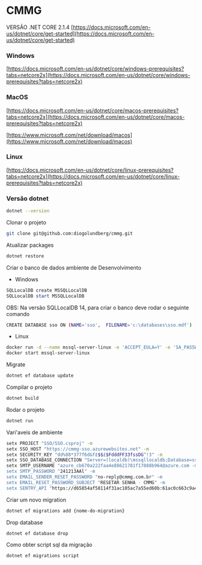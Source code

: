 # CMMG

VERSÃO .NET CORE 2.1.4
[https://docs.microsoft.com/en-us/dotnet/core/get-started](https://docs.microsoft.com/en-us/dotnet/core/get-started)

### Windows

[https://docs.microsoft.com/en-us/dotnet/core/windows-prerequisites?tabs=netcore2x](https://docs.microsoft.com/en-us/dotnet/core/windows-prerequisites?tabs=netcore2x)

### MacOS

[https://docs.microsoft.com/en-us/dotnet/core/macos-prerequisites?tabs=netcore2x](https://docs.microsoft.com/en-us/dotnet/core/macos-prerequisites?tabs=netcore2x)

[https://www.microsoft.com/net/download/macos](https://www.microsoft.com/net/download/macos)

### Linux

[https://docs.microsoft.com/en-us/dotnet/core/linux-prerequisites?tabs=netcore2x](https://docs.microsoft.com/en-us/dotnet/core/linux-prerequisites?tabs=netcore2x)


### Versão dotnet
```bash
dotnet --version
```

Clonar o projeto

```bash
git clone git@github.com:diogolundberg/cmmg.git
```

Atualizar packages
```bash
dotnet restore
```

Criar o banco de dados ambiente de Desenvolvimento

- Windows
```powershell
SQLLocalDB create MSSQLLocalDB
SQLLocalDB start MSSQLLocalDB
```

OBS: Na versão SQLLocalDB 14, para criar o banco deve rodar o seguinte comando
```bash
CREATE DATABASE sso ON (NAME='sso',  FILENAME='c:\databases\sso.mdf')
```

- Linux
```bash
docker run -d --name mssql-server-linux -e 'ACCEPT_EULA=Y' -e 'SA_PASSWORD=curls288&poet' -p 1433:1433 microsoft/mssql-server-linux:2017-latest
docker start mssql-server-linux
```

Migrate
```bash
dotnet ef database update
```

Compilar o projeto
```bash
dotnet build
```

Rodar o projeto
```bash
dotnet run
```

Vari'aveis de ambiente
```bash
setx PROJECT "SSO/SSO.csproj" -m
setx SSO_HOST "https://cmmg-sso.azurewebsites.net" -m
setx SECURITY_KEY "dd%88*377f6d&f£$$£$FdddFF33fssDG^!3" -m
setx SSO_DATABASE_CONNECTION "Server=(localdb)\mssqllocaldb;Database=sso;" -m
setx SMTP_USERNAME "azure_cb670a222faa4e88621781f17888b964@azure.com -m
setx SMTP_PASSWORD "241213AAl" -m
setx EMAIL_SENDER_RESET_PASSWORD "no-reply@cmmg.com.br" -m
setx EMAIL_RESET_PASSWORD_SUBJECT "RESETAR SENHA - CMMG" -m
setx SENTRY_API "https://d65854af58114f31ac105ac7a55ed60b:61ac0c663c9a4ad7940a11b83a3ebfde@sentry.io/303952" -m
```

Criar um novo migration
```bash
dotnet ef migrations add {nome-do-migration}
```

Drop database
```bash
dotnet ef database drop
```

Como obter script sql da migração
```bash
dotnet ef migrations script
```
